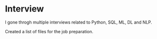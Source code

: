# Interview

I gone throgh multiple interviews related to Python, SQL, ML, DL and NLP.

Created a list of files for the job preparation.
